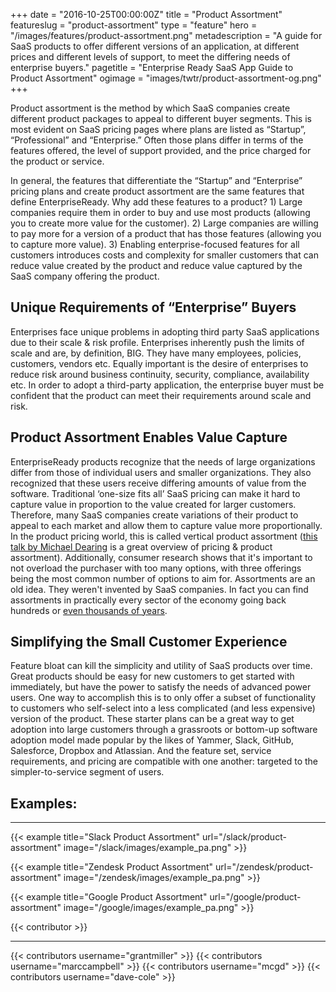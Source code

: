 +++
date = "2016-10-25T00:00:00Z"
title = "Product Assortment"
featureslug = "product-assortment"
type = "feature"
hero = "/images/features/product-assortment.png"
metadescription = "A guide for SaaS products to offer different versions of an application, at different prices and different levels of support, to meet the differing needs of enterprise buyers."
pagetitle = "Enterprise Ready SaaS App Guide to Product Assortment"
ogimage = "images/twtr/product-assortment-og.png"
+++

Product assortment is the method by which SaaS companies create different product packages to appeal to different buyer segments. This is most evident on SaaS pricing pages where plans are listed as “Startup”, “Professional” and “Enterprise.” Often those plans differ in terms of the features offered, the level of support provided, and the price charged for the product or service.

In general, the features that differentiate the “Startup” and “Enterprise” pricing plans and create product assortment are the same features that define EnterpriseReady. Why add these features to a product? 1) Large companies require them in order to buy and use most products (allowing you to create more value for the customer). 2) Large companies are willing to pay more for a version of a product that has those features (allowing you to capture more value). 3) Enabling enterprise-focused features for all customers introduces costs and complexity for smaller customers that can reduce value created by the product and reduce value captured by the SaaS company offering the product.  

## Unique Requirements of “Enterprise” Buyers
Enterprises face unique problems in adopting third party SaaS applications due to their scale & risk profile. Enterprises inherently push the limits of scale and are, by definition, BIG. They have many employees, policies, customers, vendors etc. Equally important is the desire of enterprises to reduce risk around business continuity, security, compliance, availability etc. In order to adopt a third-party application, the enterprise buyer must be confident that the product can meet their requirements around scale and risk.

## Product Assortment Enables Value Capture
EnterpriseReady products recognize that the needs of large organizations differ from those of individual users and smaller organizations. They also recognized that these users receive differing amounts of value from the software. Traditional ‘one-size fits all’ SaaS pricing can make it hard to capture value in proportion to the value created for larger customers. Therefore, many SaaS companies create variations of their product to appeal to each market and allow them to capture value more proportionally. In the product pricing world, this is called vertical product assortment ([this talk by Michael Dearing](http://www.heavybit.com/library/video/harrison-metals-michael-dearing-on-pricing/) is a great overview of pricing & product assortment). Additionally, consumer research shows that it's important to not overload the purchaser with too many options, with three offerings being the most common number of options to aim for. Assortments are an old idea. They weren't invented by SaaS companies. In fact you can find assortments in practically every sector of the economy going back hundreds or [even thousands of years](https://www.harrisonmetal.com/library/pricing-3-assortments-are-for-winners).

## Simplifying the Small Customer Experience
Feature bloat can kill the simplicity and utility of SaaS products over time. Great products should be easy for new customers to get started with immediately, but have the power to satisfy the needs of advanced power users. One way to accomplish this is to only offer a subset of functionality to customers who self-select into a less complicated (and less expensive) version of the product. These starter plans can be a great way to get adoption into large customers through a grassroots or bottom-up software adoption model made popular by the likes of Yammer, Slack, GitHub, Salesforce, Dropbox and Atlassian. And the feature set, service requirements, and pricing are compatible with one another: targeted to the simpler-to-service segment of users.

## Examples:
----   
{{< example title="Slack Product Assortment" url="/slack/product-assortment" image="/slack/images/example_pa.png" >}}

{{< example title="Zendesk Product Assortment" url="/zendesk/product-assortment" image="/zendesk/images/example_pa.png" >}}

{{< example title="Google Product Assortment" url="/google/product-assortment" image="/google/images/example_pa.png" >}}

{{< contributor >}}

----
{{< contributors username="grantmiller" >}}
{{< contributors username="marccampbell" >}}
{{< contributors username="mcgd" >}}
{{< contributors username="dave-cole" >}}
